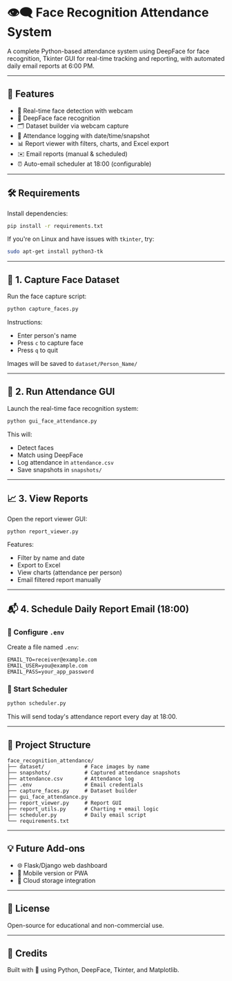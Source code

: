# 👁️‍🗨️ Face Recognition Attendance System

A complete Python-based attendance system using DeepFace for face recognition, Tkinter GUI for real-time tracking and reporting, with automated daily email reports at 6:00 PM.

---

## 🚀 Features

- 🎥 Real-time face detection with webcam
- 🧠 DeepFace face recognition
- 🗂️ Dataset builder via webcam capture
- 📅 Attendance logging with date/time/snapshot
- 📊 Report viewer with filters, charts, and Excel export
- ✉️ Email reports (manual & scheduled)
- ⏰ Auto-email scheduler at 18:00 (configurable)

---

## 🛠 Requirements

Install dependencies:
```bash
pip install -r requirements.txt
```

If you're on Linux and have issues with `tkinter`, try:
```bash
sudo apt-get install python3-tk
```

---

## 🧪 1. Capture Face Dataset

Run the face capture script:
```bash
python capture_faces.py
```
Instructions:
- Enter person's name
- Press `c` to capture face
- Press `q` to quit

Images will be saved to `dataset/Person_Name/`

---

## 🎦 2. Run Attendance GUI

Launch the real-time face recognition system:
```bash
python gui_face_attendance.py
```
This will:
- Detect faces
- Match using DeepFace
- Log attendance in `attendance.csv`
- Save snapshots in `snapshots/`

---

## 📈 3. View Reports

Open the report viewer GUI:
```bash
python report_viewer.py
```
Features:
- Filter by name and date
- Export to Excel
- View charts (attendance per person)
- Email filtered report manually

---

## 📬 4. Schedule Daily Report Email (18:00)

### 🧾 Configure `.env`
Create a file named `.env`:
```env
EMAIL_TO=receiver@example.com
EMAIL_USER=you@example.com
EMAIL_PASS=your_app_password
```

### 📆 Start Scheduler
```bash
python scheduler.py
```
This will send today's attendance report every day at 18:00.

---

## 📂 Project Structure
```
face_recognition_attendance/
├── dataset/             # Face images by name
├── snapshots/           # Captured attendance snapshots
├── attendance.csv       # Attendance log
├── .env                 # Email credentials
├── capture_faces.py     # Dataset builder
├── gui_face_attendance.py
├── report_viewer.py     # Report GUI
├── report_utils.py      # Charting + email logic
├── scheduler.py         # Daily email script
└── requirements.txt
```

---

## 💡 Future Add-ons
- 🌐 Flask/Django web dashboard
- 📱 Mobile version or PWA
- 📁 Cloud storage integration

---

## 📣 License
Open-source for educational and non-commercial use.

---

## 🙌 Credits
Built with 💙 using Python, DeepFace, Tkinter, and Matplotlib.

